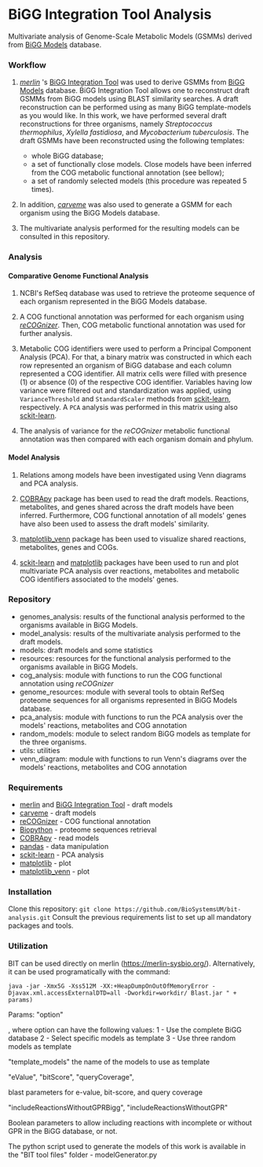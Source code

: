 # BiGG Integration Tool Analysis

Multivariate analysis of Genome-Scale Metabolic Models (GSMMs) derived from [BiGG Models](http://bigg.ucsd.edu/) database.

### **Workflow**

1. [_merlin_](https://merlin-sysbio.org/) 's [BiGG Integration Tool](https://github.com/merlin4-sysbio) 
was used to derive GSMMs from [BiGG Models](http://bigg.ucsd.edu/) database. 
BiGG Integration Tool allows one to reconstruct draft GSMMs from BiGG models using BLAST similarity searches. 
A draft reconstruction can be performed using as many BiGG template-models as you would like.
In this work, we have performed several draft reconstructions for three organisms, namely _Streptococcus thermophilus_,
   _Xylella fastidiosa_, and _Mycobacterium tuberculosis_.
The draft GSMMs have been reconstructed using the following templates: 
   - whole BiGG database; 
   - a set of functionally close models. Close models have been inferred from the COG metabolic functional annotation 
     (see bellow);
   - a set of randomly selected models (this procedure was repeated 5 times).

2. In addition, [_carveme_](https://github.com/cdanielmachado/carveme) 
   was also used to generate a GSMM for each organism using the BiGG Models database.
   
3. The multivariate analysis performed for the resulting models can be consulted in this repository.

### **Analysis**
   
#### **Comparative Genome Functional Analysis** 
1. NCBI's RefSeq database was used to retrieve the proteome sequence 
   of each organism represented in the BiGG Models database.
   
2. A COG functional annotation was performed for each organism using 
   [_reCOGnizer_](https://github.com/iquasere/reCOGnizer). 
   Then, COG metabolic functional annotation was used for further analysis.

3. Metabolic COG identifiers were used to perform a Principal Component Analysis (PCA). 
   For that, a binary matrix was constructed in which each row represented an organism of BiGG database and each column
   represented a COG identifier. All matrix cells were filled with presence (1) or absence (0) 
   of the respective COG identifier. Variables having low variance were filtered out and standardization was applied, 
   using ```VarianceThreshold``` and ```StandardScaler``` methods from [sckit-learn](), respectively.
   A ```PCA``` analysis was performed in this matrix using also [sckit-learn]().
   
4. The analysis of variance for the _reCOGnizer_ metabolic functional annotation was then compared with each organism 
   domain and phylum.
   

#### **Model Analysis** 
1. Relations among models have been investigated using Venn diagrams and PCA analysis.
   
2. [COBRApy]() package has been used to read the draft models. 
   Reactions, metabolites, and genes shared across the draft models have been inferred. 
   Furthermore, COG functional annotation of all models' genes have also been used to assess 
   the draft models' similarity. 

3. [matplotlib_venn]() package has been used to visualize shared reactions, metabolites, genes and COGs.

4. [sckit-learn]() and [matplotlib]() packages have been used to run and plot multivariate PCA analysis 
   over reactions, metabolites and metabolic COG identifiers associated to the models' genes.
   

### **Repository**
- genomes_analysis: results of the functional analysis performed to the organisms available in BiGG Models.
- model_analysis: results of the multivariate analysis performed to the draft models.
- models: draft models and some statistics 
- resources: resources for the functional analysis performed to the organisms available in BiGG Models.
- cog_analysis: module with functions to run the COG functional annotation using _reCOGnizer_
- genome_resources: module with several tools to obtain RefSeq proteome sequences for all organisms represented in BiGG Models database.
- pca_analysis: module with functions to run the PCA analysis over the models' reactions, metabolites and COG annotation
- random_models: module to select random BiGG models as template for the three organisms.
- utils: utilities
- venn_diagram: module with functions to run Venn's diagrams over the models' reactions, metabolites and COG annotation


### **Requirements**
- [merlin](https://merlin-sysbio.org/) and [BiGG Integration Tool](https://github.com/merlin4-sysbio) - draft models
- [carveme](https://github.com/cdanielmachado/carveme) - draft models
- [reCOGnizer](https://github.com/iquasere/reCOGnizer) - COG functional annotation
- [Biopython](https://github.com/biopython/biopython) - proteome sequences retrieval
- [COBRApy](https://github.com/opencobra/cobrapy) - read models
- [pandas](https://github.com/pandas-dev/pandas) - data manipulation
- [sckit-learn](https://github.com/scikit-learn/scikit-learn) - PCA analysis
- [matplotlib](https://github.com/matplotlib/matplotlib) - plot
- [matplotlib_venn](https://github.com/konstantint/matplotlib-venn) - plot


### **Installation**
Clone this repository: ``git clone https://github.com/BioSystemsUM/bit-analysis.git`` 
Consult the previous requirements list to set up all mandatory packages and tools.


### **Utilization**
BIT can be used directly on merlin (https://merlin-sysbio.org/).
Alternatively, it can be used programatically with the command:

``java -jar -Xmx5G -Xss512M -XX:+HeapDumpOnOutOfMemoryError -Djavax.xml.accessExternalDTD=all -Dworkdir=workdir/ Blast.jar " + params)``

Params:
"option"

, where option can have the following values:
1 - Use the complete BiGG database
2 - Select specific models as template
3 - Use three random models as template

"template_models"
the name of the models to use as template
 
"eValue", "bitScore", "queryCoverage", 

blast parameters for e-value, bit-score, and query coverage
 
 
"includeReactionsWithoutGPRBigg", "includeReactionsWithoutGPR"

Boolean parameters to allow including reactions with incomplete or without GPR in the BiGG database, or not.


The python script used to generate the models of this work is available in the "BIT tool files" folder - modelGenerator.py
